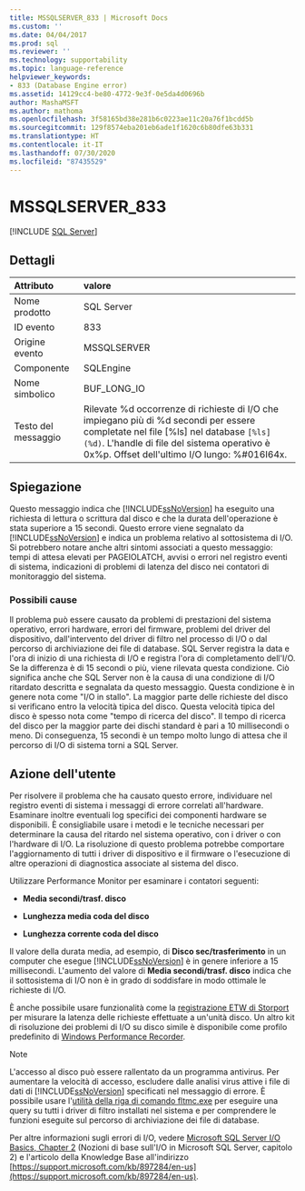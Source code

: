 ```yaml
---
title: MSSQLSERVER_833 | Microsoft Docs
ms.custom: ''
ms.date: 04/04/2017
ms.prod: sql
ms.reviewer: ''
ms.technology: supportability
ms.topic: language-reference
helpviewer_keywords:
- 833 (Database Engine error)
ms.assetid: 14129cc4-be80-4772-9e3f-0e5da4d0696b
author: MashaMSFT
ms.author: mathoma
ms.openlocfilehash: 3f58165bd38e281b6c0223ae11c20a76f1bcdd5b
ms.sourcegitcommit: 129f8574eba201eb6ade1f1620c6b80dfe63b331
ms.translationtype: HT
ms.contentlocale: it-IT
ms.lasthandoff: 07/30/2020
ms.locfileid: "87435529"
---
```

# <a name="mssqlserver_833"></a>MSSQLSERVER_833
 [!INCLUDE [SQL Server](../../includes/applies-to-version/sqlserver.md)]
  
## <a name="details"></a>Dettagli  
  
| Attributo | valore |  
| :-------- | :---- |  
|Nome prodotto|SQL Server|  
|ID evento|833|  
|Origine evento|MSSQLSERVER|  
|Componente|SQLEngine|  
|Nome simbolico|BUF_LONG_IO|  
|Testo del messaggio|Rilevate %d occorrenze di richieste di I/O che impiegano più di %d secondi per essere completate nel file [%ls] nel database `[%ls] (%d)`.  L'handle di file del sistema operativo è 0x%p.  Offset dell'ultimo I/O lungo: %#016I64x.|  
  
## <a name="explanation"></a>Spiegazione  
Questo messaggio indica che [!INCLUDE[ssNoVersion](../../includes/ssnoversion-md.md)] ha eseguito una richiesta di lettura o scrittura dal disco e che la durata dell'operazione è stata superiore a 15 secondi. Questo errore viene segnalato da [!INCLUDE[ssNoVersion](../../includes/ssnoversion-md.md)] e indica un problema relativo al sottosistema di I/O. Si potrebbero notare anche altri sintomi associati a questo messaggio: tempi di attesa elevati per PAGEIOLATCH, avvisi o errori nel registro eventi di sistema, indicazioni di problemi di latenza del disco nei contatori di monitoraggio del sistema. 
  
### <a name="possible-causes"></a>Possibili cause  
Il problema può essere causato da problemi di prestazioni del sistema operativo, errori hardware, errori del firmware, problemi del driver del dispositivo, dall'intervento del driver di filtro nel processo di I/O o dal percorso di archiviazione dei file di database. SQL Server registra la data e l'ora di inizio di una richiesta di I/O e registra l'ora di completamento dell'I/O. Se la differenza è di 15 secondi o più, viene rilevata questa condizione. Ciò significa anche che SQL Server non è la causa di una condizione di I/O ritardato descritta e segnalata da questo messaggio. Questa condizione è in genere nota come "I/O in stallo". La maggior parte delle richieste del disco si verificano entro la velocità tipica del disco. Questa velocità tipica del disco è spesso nota come "tempo di ricerca del disco". Il tempo di ricerca del disco per la maggior parte dei dischi standard è pari a 10 millisecondi o meno. Di conseguenza, 15 secondi è un tempo molto lungo di attesa che il percorso di I/O di sistema torni a SQL Server. 
  
## <a name="user-action"></a>Azione dell'utente  
Per risolvere il problema che ha causato questo errore, individuare nel registro eventi di sistema i messaggi di errore correlati all'hardware. Esaminare inoltre eventuali log specifici dei componenti hardware se disponibili. È consigliabile usare i metodi e le tecniche necessari per determinare la causa del ritardo nel sistema operativo, con i driver o con l'hardware di I/O. La risoluzione di questo problema potrebbe comportare l'aggiornamento di tutti i driver di dispositivo e il firmware o l'esecuzione di altre operazioni di diagnostica associate al sistema del disco. 
  
Utilizzare Performance Monitor per esaminare i contatori seguenti:  
  
-   **Media secondi/trasf. disco**  
  
-   **Lunghezza media coda del disco**  
  
-   **Lunghezza corrente coda del disco**  
  
Il valore della durata media, ad esempio, di **Disco sec/trasferimento** in un computer che esegue [!INCLUDE[ssNoVersion](../../includes/ssnoversion-md.md)] è in genere inferiore a 15 millisecondi. L'aumento del valore di **Media secondi/trasf. disco** indica che il sottosistema di I/O non è in grado di soddisfare in modo ottimale le richieste di I/O.

È anche possibile usare funzionalità come la [registrazione ETW di Storport](https://docs.microsoft.com/archive/blogs/ntdebugging/storport-etw-logging-to-measure-requests-made-to-a-disk-unit) per misurare la latenza delle richieste effettuate a un'unità disco. Un altro kit di risoluzione dei problemi di I/O su disco simile è disponibile come profilo predefinito di [Windows Performance Recorder](https://docs.microsoft.com/windows-hardware/test/wpt/introduction-to-wpr).
  
> [!NOTE]  
> L'accesso al disco può essere rallentato da un programma antivirus. Per aumentare la velocità di accesso, escludere dalle analisi virus attive i file di dati di [!INCLUDE[ssNoVersion](../../includes/ssnoversion-md.md)] specificati nel messaggio di errore. È possibile usare l'[utilità della riga di comando fltmc.exe](https://docs.microsoft.com/windows-hardware/drivers/ifs/development-and-testing-tools#fltmcexe-control-program) per eseguire una query su tutti i driver di filtro installati nel sistema e per comprendere le funzioni eseguite sul percorso di archiviazione dei file di database. 
  
Per altre informazioni sugli errori di I/O, vedere [Microsoft SQL Server I/O Basics, Chapter 2](/previous-versions/sql/sql-server-2005/administrator/cc917726(v=technet.10)) (Nozioni di base sull'I/O in Microsoft SQL Server, capitolo 2) e l'articolo della Knowledge Base all'indirizzo [https://support.microsoft.com/kb/897284/en-us](https://support.microsoft.com/kb/897284/en-us).  
  
